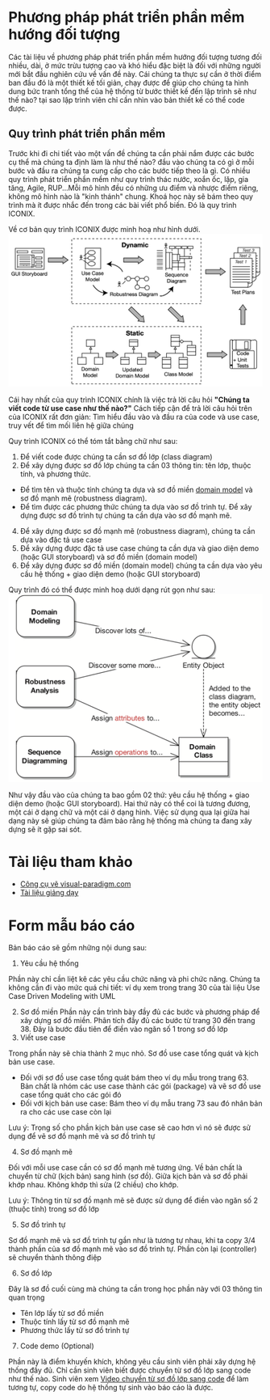 # Phương pháp phát triển phần mềm hướng đối tượng
Các tài liệu về phương pháp phát triển phần mềm hướng đối tượng tương đối nhiều, dài, ở mức trừu tượng cao và khó hiểu đặc biệt là đối với những người mới bắt đầu nghiên cứu về vấn đề này. Cái chúng ta thực sự cần ở thời điểm ban đầu đó là một thiết kế tối giản, chạy được để giúp cho chúng ta hình dung bức tranh tổng thể của hệ thống từ bước thiết kế đến lập trình sẽ như thế nào? tại sao lập trình viên chỉ cần nhìn vào bản thiết kế có thể code được. 

## Quy trình phát triển phần mềm
Trước khi đi chi tiết vào một vấn đề chúng ta cần phải nắm được các bước cụ thể mà chúng ta định làm là như thế nào? đầu vào chúng ta có gì ở mỗi bước và đầu ra chúng ta cung cấp cho các bước tiếp theo là gì. Có nhiều quy trình phát triển phần mềm như quy trình thác nước, xoắn ốc, lặp, gia tăng, Agile, RUP...Mỗi mô hình đều có những ưu điểm và nhược điểm riêng, không mô hình nào là "kinh thánh" chung. Khoá học này sẽ bám theo quy trình mà ít được nhắc đến trong các bài viết phổ biến. Đó là quy trình ICONIX.

Về cơ bản quy trình ICONIX được minh hoạ như hình dưới.
![Quy trình ICONIX](/images/ICONIX.png)

Cái hay nhất của quy trình ICONIX chính là việc trả lời câu hỏi **"Chúng ta viết code từ use case như thế nào?"** 
Cách tiếp cận để trả lời câu hỏi trên của ICONIX rất đơn giản: Tìm hiểu đầu vào và đầu ra của code và use case, truy vết để tìm mối liên hệ giữa chúng

Quy trình ICONIX có thể tóm tắt bằng chữ như sau:

1. Để viết code được chúng ta cần sơ đồ lớp (class diagram)
2. Để xây dựng được sơ đồ lớp chúng ta cần 03 thông tin: tên lớp, thuộc tính, và phương thức.

- Để tìm tên và thuộc tính chúng ta dựa và sơ đồ miền [domain model](/Chapter-1-Domain-Model/) và sơ đồ mạnh mẽ (robustness diagram).
- Để tìm được các phương thức chúng ta dựa vào sơ đồ trình tự. Để xây dựng được sơ đồ trình tự chúng ta cần dựa vào sơ đồ mạnh mẽ.

4. Để xây dựng được sơ đồ mạnh mẽ (robustness diagram), chúng ta cần dựa vào đặc tả use case
5. Để xây dựng được đặc tả use case chúng ta cần dựa và giao diện demo (hoặc GUI storyboard) và sơ đồ miền (domain model)
6. Để xây dựng được sơ đồ miền (domain model) chúng ta cần dựa vào yêu cầu hệ thống + giao diện demo (hoặc GUI storyboard)

Quy trình đó có thể được minh hoạ dưới dạng rút gọn như sau:
![Thông tin cần thiết để điền vào sơ đồ lớp](/images/Buc_tranh_chung.png)


Như vậy đầu vào của chúng ta bao gồm 02 thứ: yêu cầu hệ thống + giao diện demo (hoặc GUI storyboard). Hai thứ này có thể coi là tương đương, một cái ở dạng chữ và một cái ở dạng hình. Việc sử dụng qua lại giữa hai dạng này sẽ giúp chúng ta đảm bảo rằng hệ thống mà chúng ta đang xây dựng sẽ ít gặp sai sót.


# Tài liệu tham khảo
- [Công cụ vẽ visual-paradigm.com](visual-paradigm.com)
- [Tài liệu giảng dạy](https://drive.google.com/file/d/13uSf_5nDbEi86nC8fNb_SODEgC7evRYh/view?usp=sharing)
# Form mẫu báo cáo
Bản báo cáo sẽ gồm những nội dung sau:
1. Yêu cầu hệ thống
 
 Phần này chỉ cần liệt kê các yêu cầu chức năng và phi chức năng. Chúng ta không cần đi vào mức quá chi tiết: ví dụ xem trong trang 30 của tài liệu Use Case Driven Modeling with UML

2. Sơ đồ miền
Phần này cần trình bày đầy đủ các bước và phương pháp để xây dựng sơ đồ miền. Phân tích đầy đủ các bước từ trang 30 đến trang 38. Đây là bước đầu tiên để điền vào ngăn số 1 trong sơ đồ lớp
3. Viết use case

Trong phần này sẽ chia thành 2 mục nhỏ. Sơ đồ use case tổng quát và kịch bản use case. 
- Đối với sơ đồ use case tổng quát bám theo ví dụ mẫu trong trang 63. Bản chất là nhóm các use case thành các gói (package) và vẽ sơ đồ use case tổng quát cho các gói đó
- Đối với kịch bản use case: Bám theo ví dụ mẫu trang 73 sau đó nhân bản ra cho các use case còn lại

Lưu ý: Trọng số cho phần kịch bản use case sẽ cao hơn vì nó sẽ được sử dụng để vẽ sơ đồ mạnh mẽ và sơ đồ trình tự

4. Sơ đồ mạnh mẽ

Đối với mỗi use case cần có sơ đồ mạnh mẽ tương ứng. Về bản chất là chuyển từ chữ (kịch bản) sang hình (sơ đồ). Giữa kịch bản và sơ đồ phải khớp nhau. Không khớp thì sửa (2 chiều) cho khớp. 

Lưu ý: Thông tin từ sơ đồ mạnh mẽ sẽ được sử dụng để điền vào ngăn số 2 (thuộc tính) trong sơ đồ lớp

5. Sơ đồ trình tự

Sơ đồ mạnh mẽ và sơ đồ trình tự gần như là tương tự nhau, khi ta copy 3/4 thành phần của sơ đồ mạnh mẽ vào sơ đồ trình tự. Phần còn lại (controller) sẽ chuyển thành thông điệp

6. Sơ đồ lớp

Đây là sơ đồ cuối cùng mà chúng ta cần trong học phần này với 03 thông tin quan trọng
- Tên lớp lấy từ sơ đồ miền
- Thuộc tính lấy từ sơ đồ mạnh mẽ
- Phương thức lấy từ sơ đồ trình tự

7. Code demo (Optional)

Phần này là điểm khuyến khích, không yêu cầu sinh viên phải xây dựng hệ thống đầy đủ. Chỉ cần sinh viên biết được chuyển từ sơ đồ lớp sang code như thế nào. Sinh viên xem [Video chuyển từ sơ đồ lớp sang code](https://youtu.be/pAAFXL_tWQ8?si=e4C7CaaD9joXNJG_) để làm tương tự, copy code do hệ thống tự sinh vào báo cáo là được.